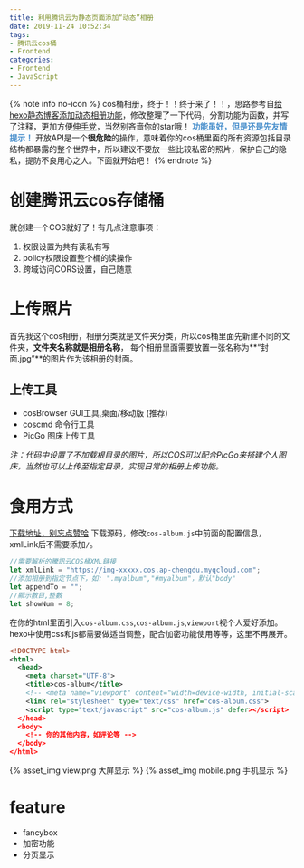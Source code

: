 ```yaml
---
title: 利用腾讯云为静态页面添加“动态”相册
date: 2019-11-24 10:52:34
tags:
- 腾讯云cos桶
- Frontend
categories:
- Frontend
- JavaScript
---
```


{% note info no-icon %}
cos桶相册，终于！！终于来了！！，思路参考自[给hexo静态博客添加动态相册功能](https://me.idealli.com/post/73ad4183.html)，修改整理了一下代码，分割功能为函数，并写了注释，更加方便[伸手党](https://github.com/Lruihao/cos-album)，当然别吝啬你的star哦！
**<span style="color: #428bca;">功能虽好，但是还是先友情提示！</span>**
开放API是一个**很危险**的操作，意味着你的cos桶里面的所有资源包括目录结构都暴露的整个世界中，所以建议不要放一些比较私密的照片，保护自己的隐私，提防不良用心之人。下面就开始吧！
{% endnote %}

<!--more-->

# 创建腾讯云cos存储桶
就创建一个COS就好了！有几点注意事项：
1. 权限设置为共有读私有写
2. policy权限设置整个桶的读操作
3. 跨域访问CORS设置，自己随意

# 上传照片
首先我这个cos相册，相册分类就是文件夹分类，所以cos桶里面先新建不同的文件夹，**文件夹名称就是相册名称**，
每个相册里面需要放置一张名称为**“封面.jpg”**的图片作为该相册的封面。
## 上传工具
- cosBrowser GUI工具,桌面/移动版 (推荐)
- coscmd 命令行工具
- PicGo 图床上传工具

*注：代码中设置了不加载根目录的图片，所以COS可以配合PicGo来搭建个人图床，当然也可以上传至指定目录，实现日常的相册上传功能。*

# 食用方式
<a href="https://github.com/Lruihao/cos-album" target="_blank" class="LinkCard">下载地址，别忘点赞哈</a>
下载源码，修改`cos-album.js`中前面的配置信息，xmlLink后不需要添加`/`。
```js config
//需要解析的騰訊云COS桶XML鏈接
let xmlLink = "https://img-xxxxx.cos.ap-chengdu.myqcloud.com";
//添加相册到指定节点下，如: ".myalbum","#myalbum"，默认"body"
let appendTo = "";
//顯示數目,整數
let showNum = 8; 
```
在你的html里面引入`cos-album.css`,`cos-album.js`,`viewport`视个人爱好添加。
hexo中使用css和js都需要做适当调整，配合加密功能使用等等，这里不再展开。
```xml demo
<!DOCTYPE html>
<html>
  <head>
    <meta charset="UTF-8">
    <title>cos-album</title>
    <!-- <meta name="viewport" content="width=device-width, initial-scale=1.0"> -->
    <link rel="stylesheet" type="text/css" href="cos-album.css">
    <script type="text/javascript" src="cos-album.js" defer></script>
  </head>
  <body>
    <!-- 你的其他内容，如评论等 -->
  </body>
</html>
```
{% asset_img view.png 大屏显示 %}
{% asset_img mobile.png 手机显示 %}

# feature
- fancybox
- 加密功能
- 分页显示